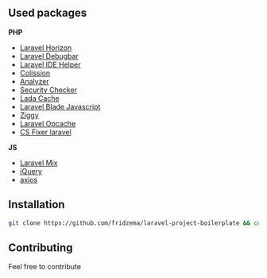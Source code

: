 ## Used packages

**PHP**
- [Laravel Horizon](https://github.com/laravel/horizon)
- [Laravel Debugbar](https://github.com/barryvdh/laravel-debugbar)
- [Laravel IDE Helper](https://github.com/barryvdh/laravel-ide-helper)
- [Colission](https://github.com/nunomaduro/collision)
- [Analyzer](https://github.com/GrahamCampbell/Analyzer)
- [Security Checker](https://github.com/sensiolabs/security-checker)
- [Lada Cache](https://github.com/spiritix/lada-cache)
- [Laravel Blade Javascript](https://github.com/spatie/laravel-blade-javascript)
- [Ziggy](https://github.com/tightenco/ziggy)
- [Laravel Opcache](https://github.com/appstract/laravel-opcache)
- [CS Fixer laravel](https://github.com/arubacao/php-cs-fixer-config)

**JS**
- [Laravel Mix](https://github.com/JeffreyWay/laravel-mix)
- [jQuery](https://github.com/jquery/jquery)
- [axios](https://github.com/axios/axios)


## Installation

```bash
git clone https://github.com/fridzema/laravel-project-boilerplate && cd laravel-project-boilerplate && cp .env.example .env && composer install
```

## Contributing
Feel free to contribute